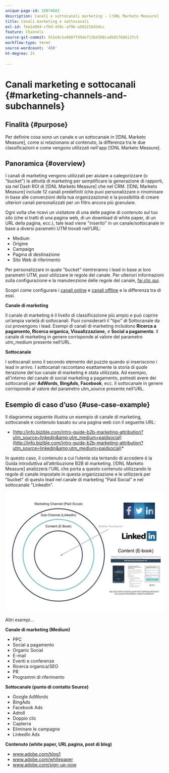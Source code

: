```yaml
---
unique-page-id: 18874682
description: Canali e sottocanali marketing - [!DNL Marketo Measure]
title: Canali marketing e sottocanali
exl-id: fbe2a994-cf6d-439c-af96-a562216434cc
feature: Channels
source-git-commit: 915e9c5a968ffd9de713b4308cadb91768613fc5
workflow-type: tm+mt
source-wordcount: '450'
ht-degree: 1%

---
```


# Canali marketing e sottocanali {#marketing-channels-and-subchannels}

## Finalità {#purpose}

Per definire cosa sono un canale e un sottocanale in [!DNL Marketo Measure], come si relazionano al contenuto, la differenza tra le due classificazioni e come vengono utilizzati nell&#39;app [!DNL Marketo Measure].

## Panoramica {#overview}

I canali di marketing vengono utilizzati per aiutare a categorizzare (o &quot;bucket&quot;) le attività di marketing per semplificare la generazione di rapporti, sia nel Dash ROI di [!DNL Marketo Measure] che nel CRM. [!DNL Marketo Measure] include 12 canali predefiniti (che puoi personalizzare o rinominare in base alle convenzioni della tua organizzazione) e la possibilità di creare ulteriori canali personalizzati per un filtro ancora più granulare.

Ogni volta che ricevi un visitatore di una delle pagine di contenuto sul tuo sito (che si tratti di una pagina web, di un download di white paper, di un URL della pagina, ecc.), tale lead viene &quot;inserito&quot; in un canale/sottocanale in base a diversi parametri UTM trovati nell’URL:

* Medium
* Origine
* Campaign
* Pagina di destinazione
* Sito Web di riferimento

Per personalizzare in quale &quot;bucket&quot; rientreranno i lead in base ai loro parametri UTM, puoi utilizzare le regole del canale. Per ulteriori informazioni sulla configurazione e la manutenzione delle regole del canale, [fai clic qui](/help/channel-tracking-and-setup/online-channels/online-custom-channel-setup.md).

Scopri come configurare i [canali online](/help/channel-tracking-and-setup/online-channels/online-custom-channel-setup.md) e [canali offline](/help/channel-tracking-and-setup/offline-channels/offline-custom-channel-setup.md) e la differenza tra di essi.

**Canale di marketing**

Il canale di marketing è il livello di classificazione più ampio e può coprire un’ampia varietà di sottocanali. Puoi considerarli il &quot;tipo&quot; di Sottocanale da cui provengono i lead. Esempi di canali di marketing includono **Ricerca a pagamento, Ricerca organica, Visualizzazione,** e **Social a pagamento**. Il canale di marketing in genere corrisponde al valore del parametro utm_medium presente nell’URL.

**Sottocanale**

I sottocanali sono il secondo elemento del puzzle quando si inseriscono i lead in arrivo. I sottocanali raccontano esattamente la storia di _quale_ iterazione del tuo canale di marketing è stata utilizzata. Ad esempio, all&#39;interno del canale di social marketing a pagamento, potresti avere dei sottocanali per **AdWords**, **BingAds**, **Facebook**, ecc. Il sottocanale in genere corrisponde al valore del parametro utm_source presente nell’URL.

## Esempio di caso d’uso {#use-case-example}

Il diagramma seguente illustra un esempio di canale di marketing, sottocanale e contenuto basato su una pagina web con il seguente URL:

* [http://info.bizible.com/intro-guide-b2b-marketing-attribution?utm_source=linkedin&amp;utm_medium=paidsocial](http://info.bizible.com/intro-guide-b2b-marketing-attribution?utm_source=linkedin&amp;utm_medium=paidsocial)*

In questo caso, il contenuto a cui l’utente sta tentando di accedere è la Guida introduttiva all’attribuzione B2B di marketing. [!DNL Marketo Measure] analizzerà l&#39;URL che porta a questo contenuto utilizzando le regole di canale impostate in questa organizzazione e le utilizzerà per &quot;bucket&quot; di questo lead nel canale di marketing &quot;Paid Social&quot; e nel sottocanale &quot;LinkedIn&quot;.

![](assets/1.jpg)

Altri esempi...

**Canale di marketing (Medium)**

* PPC
* Social a pagamento
* Organic Social
* E-mail
* Eventi e conferenze
* Ricerca organica/SEO
* PR
* Programmi di riferimento

**Sottocanale (punto di contatto Source)**

* Google AdWords
* BingAds
* Facebook Ads
* Adroll
* Doppio clic
* Capterra
* Eliminare le campagne
* LinkedIn Ads

**Contenuto (white paper, URL pagina, post di blog)**

* www.adobe.com/blog1
* www.adobe.com/whitepaper
* www.adobe.com/sign-up-now
